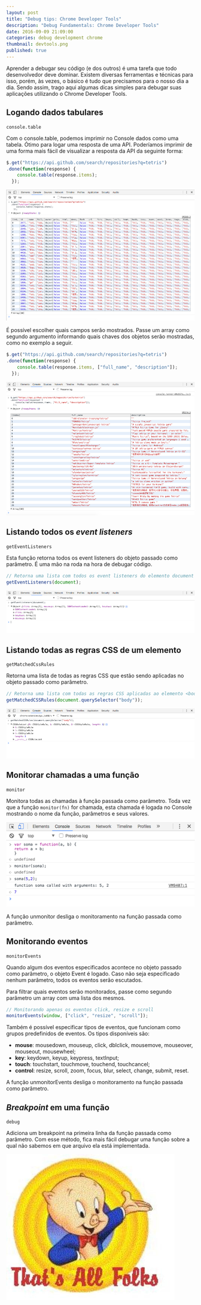 ```yaml
---
layout: post
title: "Debug tips: Chrome Developer Tools"
description: "Debug Fundamentals: Chrome Developer Tools"
date: 2016-09-09 21:09:00
categories: debug development chrome
thumbnail: devtools.png
published: true
---
```


Aprender a debugar seu código (e dos outros) é uma tarefa que todo desenvolvedor deve dominar.  Existem diversas ferramentas e técnicas para isso, porém, às vezes, o básico é tudo que precisamos para o nosso dia a dia. Sendo assim, trago aqui algumas dicas simples para debugar suas aplicações utilizando o Chrome Developer Tools. 

## Logando dados tabulares
    console.table

Com o console.table, podemos imprimir no Console dados como uma tabela. Ótimo para logar uma resposta de uma API. Poderíamos imprimir de uma forma mais fácil de visualizar a resposta da API da seguinte forma:

```js
$.get("https://api.github.com/search/repositories?q=tetris")
.done(function(response) {
    console.table(response.items);
  });
```

![](/../assets/images/consoletable1.png)

É possível escolher quais campos serão mostrados. Passe um array como segundo argumento informando quais chaves dos objetos serão mostradas, como no exemplo a seguir.

```js
$.get("https://api.github.com/search/repositories?q=tetris")
.done(function(response) {
    console.table(response.items, ["full_name", "description"]);
  });
```

![](/../assets/images/consoletable2.png)

## Listando todos os *event listeners*
    getEventListeners

Esta função retorna todos os event listeners do objeto passado como parâmetro. É uma mão na roda na hora de debugar código.

```js
// Retorna uma lista com todos os event listeners do elemento document
getEventListeners(document);
```

![](/../assets/images/event-listener-console.png)

## Listando todas as regras CSS de um elemento
    getMatchedCssRules

Retorna uma lista de todas as regras CSS que estão sendo aplicadas no objeto passado como parâmetro.

```js
// Retorna uma lista com todas as regras CSS aplicadas ao elemento <body>
getMatchedCSSRules(document.querySelector("body"));
```

![](/../assets/images/console-regras-css-elemento.png)

## Monitorar chamadas a uma função
    monitor

Monitora todas as chamadas à função passada como parâmetro. Toda vez que a função `monitor(fn)` for chamada, esta chamada é logada no Console mostrando o nome da função, parâmetros e seus valores.

![](/../assets/images/monitor.png)

A função unmonitor desliga o monitoramento na função passada como parâmetro.

## Monitorando eventos
    monitorEvents

Quando algum dos eventos especificados acontece no objeto passado como parâmetro, o objeto Event é logado. Caso não seja especificado nenhum parâmetro, todos os eventos serão escutados.

Para filtrar quais eventos serão monitorados, passe como segundo parâmetro um array com uma lista dos mesmos.

```js
// Monitorando apenas os eventos click, resize e scroll
monitorEvents(window, ["click", "resize", "scroll"]);
```

Também é possível especificar tipos de eventos, que funcionam como grupos predefinidos de eventos. Os tipos disponíveis são:

* **mouse**: mousedown, mouseup, click, dblclick, mousemove, mouseover, mouseout, mousewheel;
* **key**: keydown, keyup, keypress, textInput;
* **touch**: touchstart, touchmove, touchend, touchcancel;
* **control**: resize, scroll, zoom, focus, blur, select, change, submit, reset.

A função unmonitorEvents desliga o monitoramento na função passada como parâmetro.

## *Breakpoint* em uma função
    debug

Adiciona um breakpoint na primeira linha da função passada como parâmetro. Com esse método, fica mais fácil debugar uma função sobre a qual não sabemos em que arquivo ela está implementada.

![](/../assets/images/thatsallfolks.jpg)